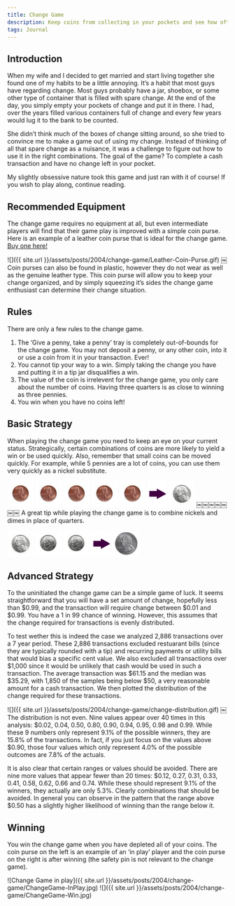 ```yaml
---
title: Change Game
description: Keep coins from collecting in your pockets and see how often you can win!
tags: Journal
---
```


## Introduction

When my wife and I decided to get married and start living together she found one of my habits to be a little annoying. It’s a habit that most guys have regarding change. Most guys probably have a jar, shoebox, or some other type of container that is filled with spare change. At the end of the day, you simply empty your pockets of change and put it in there. I had, over the years filled various containers full of change and every few years would lug it to the bank to be counted.

She didn’t think much of the boxes of change sitting around, so she tried to convince me to make a game out of using my change. Instead of thinking of all that spare change as a nuisance, it was a challenge to figure out how to use it in the right combinations. The goal of the game? To complete a cash transaction and have no change left in your pocket.

My slightly obsessive nature took this game and just ran with it of course! If you wish to play along, continue reading.

## Recommended Equipment

The change game requires no equipment at all, but even intermediate players will find that their game play is improved with a simple coin purse. Here is an example of a leather coin purse that is ideal for the change game. [Buy one here!](http://www.leathersmithdesigns.com/leather-change-purses-coin-purses-wallets/)

![]({{ site.url }}/assets/posts/2004/change-game/Leather-Coin-Purse.gif)
￼
Coin purses can also be found in plastic, however they do not wear as well as the genuine leather type. This coin purse will allow you to keep your change organized, and by simply squeezing it’s sides the change game enthusiast can determine their change situation.

## Rules

There are only a few rules to the change game.

1. 	The ‘Give a penny, take a penny’ tray is completely out-of-bounds for the change game. You may not deposit a penny, or any other coin, into it or use a coin from it in your transaction. Ever!
2. 	You cannot tip your way to a win. Simply taking the change you have and putting it in a tip jar disqualifies a win.
3. 	The value of the coin is irrelevent for the change game, you only care about the number of coins. Having three quarters is as close to winning as three pennies.
4. 	You win when you have no coins left!

## Basic Strategy

When playing the change game you need to keep an eye on your current status. Strategically, certain combinations of coins are more likely to yield a win or be used quickly. Also, remember that small coins can be moved quickly.
For example, while 5 pennies are a lot of coins, you can use them very quickly as a nickel substitute.

![Penny][] ![Penny][] ![Penny][] ![Penny][] ![Penny][] ![Right Arrow][] ![Nickel][]
￼￼￼￼￼ ￼￼
A great tip while playing the change game is to combine nickels and dimes in place of quarters.

![Nickel][] ![Dime][] ![Dime][] ![Right Arrow][] ![Quarter][]

## Advanced Strategy

To the uninitiated the change game can be a simple game of luck. It seems straightforward that you will have a set amount of change, hopefully less than $0.99, and the transaction will require change between $0.01 and $0.99. You have a 1 in 99 chance of winning. However, this assumes that the change required for transactions is evenly distributed.

To test wether this is indeed the case we analyzed 2,886 transactions over a 7 year period. These 2,886 transactions excluded restuarant bills (since they are typically rounded with a tip) and recurring payments or utility bills that would bias a specific cent value. We also excluded all transactions over $1,000 since it would be unlikely that cash would be used in such a transaction. The average transaction was $61.15 and the median was $35.29, with 1,850 of the samples being below $50, a very reasonable amount for a cash transaction. We then plotted the distribution of the change required for these transactions.

![]({{ site.url }}/assets/posts/2004/change-game/change-distribution.gif)
￼
The distribution is not even. Nine values appear over 40 times in this analysis: $0.02, 0.04, 0.50, 0.80, 0.90, 0.94, 0.95, 0.98 and 0.99. While these 9 numbers only represent 9.1% of the possible winners, they are 15.8% of the transactions. In fact, if you just focus on the values above $0.90, those four values which only represent 4.0% of the possible outcomes are 7.8% of the actuals.

It is also clear that certain ranges or values should be avoided. There are nine more values that appear fewer than 20 times: $0.12, 0.27, 0.31, 0.33, 0.41, 0.58, 0.62, 0.66 and 0.74. While these should represent 9.1% of the winners, they actually are only 5.3%. Clearly combinations that should be avoided.
In general you can observe in the pattern that the range above $0.50 has a slightly higher likelihood of winning than the range below it.

## Winning

You win the change game when you have depleted all of your coins. The coin purse on the left is an example of an ‘in play’ player and the coin purse on the right is after winning (the safety pin is not relevant to the change game).

![Change Game in play]({{ site.url }}/assets/posts/2004/change-game/ChangeGame-InPlay.jpg)
![]({{ site.url }}/assets/posts/2004/change-game/ChangeGame-Win.jpg)

[penny]: /assets/posts/2004/change-game/penny.gif
[right arrow]: /assets/posts/2004/change-game/arrow.gif
[nickel]: /assets/posts/2004/change-game/nickel.gif
[dime]: /assets/posts/2004/change-game/dime.gif
[quarter]: /assets/posts/2004/change-game/quarter.gif